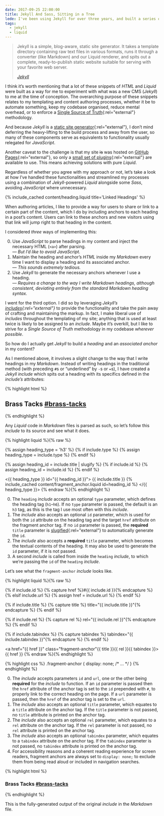 ```yaml
---
date: 2017-09-25 22:00:00
title: Jekyll And Sass, Sitting in a Tree
lede: I've been using Jekyll for over three years, and built a series of useful reusable components to streamline my templating and authoring processes.
tags:
  - jekyll
  - liquid
---
```



<blockquote>
    <p>Jekyll is a simple, blog-aware, static site generator. It takes a template directory containing raw text files in various formats, runs it through a converter (like Markdown) and our Liquid renderer, and spits out a complete, ready-to-publish static website suitable for serving with your favorite web server.</p>
    <cite class="h-cite"><a href="https://jekyllrb.com" rel="external">Jekyll</a></cite>
</blockquote>

I think it’s worth mentioning that a lot of these snippets of *HTML* and *Liquid* were built as a way for me to experiment with what was a new CMS (*Jekyll*) to me at the time of conception. The overarching purpose of these snippets relates to my templating and content authoring processes, whether it be to automate something, keep my codebase organised, reduce mental overhead, or to enforce a [Single Source of Truth](https://en.wikipedia.org/wiki/Single_source_of_truth){:rel="external"} methodology.

And because *Jekyll* is a [static site generator](https://davidwalsh.name/introduction-static-site-generators){:rel="external"}, I don’t mind deferring the heavy-lifting to the build process and away from the user, so many of these components serve as equivalents to functionality usually relegated for *JavaScript*.

Another caveat to the challenge is that my site <s>is</s> was hosted on [GitHub Pages](https://pages.github.com){:rel="external"}, so only a [small set of plugins](https://help.github.com/articles/adding-jekyll-plugins-to-a-github-pages-site/){:rel="external"} are available to use. This means achieving solutions with pure *Liquid*.

Regardless of whether you agree with my approach or not, let’s take a look at how I’ve handled these functionalities and streamlined my processes using a combination of *Jekyll*-powered *Liquid* alongside some *Sass*, avoiding *JavaScript* where unnecessary.


{% include_cached content/heading.liquid title='Linked Headings' %}

When authoring articles, I like to provide a way for users to share or link to a certain part of the content, which I do by including anchors to each heading in a post’s content. Users can link to these anchors and new visitors using that link will jump right to that heading in the content.

I considered *three* ways of implementing this:

0. Use *JavaScript* to parse headings in my content and inject the necessary HTML (`<a>`) after parsing.<br><em>— But I’d like to avoid JavaScript.</em>
0. Maintain the heading and anchor’s *HTML* inside my *Markdown* every time I want to display a heading and its associated anchor.<br>— <em>This sounds extremely tedious.</em>
0. Use *Jekyll* to generate the necessary anchors whenever I use a heading.<br>— <em>Requires a change to the way I write *Markdown* headings, although consistent, deviating entirely from the standard *Markdown* heading syntax.</em>

I went for the third option. I did so by leveraging *Jekyll’s* *[includes](https://jekyllrb.com/docs/templates/#includes "Jekyll Templating Includes"){:rel="external"}* to provide the functionality and take the pain away of crafting and maintaining the markup. In fact, I make liberal use of *includes* throughout the templating of my site; anything that is used at least twice is likely to be assigned to an *include*. Maybe it’s overkill, but I like to strive for a *Single Source of Truth* methodology in my codebase *wherever possible*.

So how do I actually get *Jekyll* to build a *heading* and an *associated anchor* in my content?

As I mentioned above, it involves a slight change to the way that I write headings in my *Markdown*. Instead of writing headings in the traditional method (with preceding `#`s or <q>underlined</q> by `-`s or `=`s), I have created a *Jekyll* *include* which spits out a heading with its specifics defined in the *include’s* attributes:

{% highlight html %}
<h2 id="brass-tacks" class="gamma">
    Brass Tacks
    <a href="#brass-tacks" class="fragment-anchor">#brass-tacks</a>
</h2>
{% endhighlight %}

Any *Liquid* code in *Markdown* files is parsed as such, so let’s follow this *include* to its source and see what it does.

{% highlight liquid %}{% raw %}
<!-- 1 -->
{% assign heading_type = 'h3' %}
{% if include.type %}
    {% assign heading_type = include.type %}
{% endif %}

<!-- 2 & 3 -->
{% assign heading_id = include.title | slugify %}
{% if include.id %}
    {% assign heading_id = include.id %}
{% endif %}

<{{ heading_type }} id="{{ heading_id }}">
    {{ include.title }}
    <!-- 4 -->
    {% include_cached content/fragment_anchor.liquid id=heading_id %}
</{{ heading_type }}>
{% endraw %}{% endhighlight %}

0. The `heading` *include* accepts an optional `type` parameter, which defines the heading tag (`h1`–`h6`). If no `type` parameter is passed, the default is an `h3` tag, as this is the tag I use most often with this *include*.
0. The *include* also accepts an optional `id` parameter, which is used for both the `id` attribute on the heading tag and the target `href` attribute on the fragment anchor tag. If no `id` parameter is passed, the **required** `title` parameter is [slugified](https://jekyllrb.com/docs/templates/){:rel="external"} to automatically generate the `id`.
0. The *include* also accepts a **required** `title` parameter, which becomes the textual contents of the heading. It may also be used to generate the `id` parameter, if it is not passed.
0. A second *include* is called from inside the `heading` *include*, to which we’re passing the `id` of the `heading` *include*.

Let’s see what the `fragment-anchor` *include* looks like.

{% highlight liquid %}{% raw %}
<!-- 1 -->
{% if include.id %}
    {% capture href %}#{{ include.id }}{% endcapture %}
{% elsif include.url %}
    {% assign href = include.url %}
{% endif %}

<!-- 2 -->
{% if include.title %}
    {% capture title %} title="{{ include.title }}"{% endcapture %}
{% endif %}

<!-- 3 -->
{% if include.rel %}
    {% capture rel %} rel="{{ include.rel }}"{% endcapture %}
{% endif %}

<!-- 4 -->
{% if include.tabindex %}
    {% capture tabindex %} tabindex="{{ include.tabindex }}"{% endcapture %}
{% endif %}

<!-- 5 -->
<a href="{{ href }}" class="fragment-anchor"{{ title }}{{ rel }}{{ tabindex }}>{{ href }}</a>
{% endraw %}{% endhighlight %}

{% highlight css %}
.fragment-anchor {
    display: none;
    /* ... */
}
{% endhighlight %}

0. The *include* accepts parameters `id` and `url`, one or the other being **required** for the *include* to function. If an `id` parameter is passed then the `href` attribute of the anchor tag is set to the `id` prepended with `#`, to properly link to the correct heading on the page. If a `url` parameter is passed, then the `href` of the anchor tag is set to the `url`.
0. The *include* also accepts an optional `title` parameter, which equates to a `title` attribute on the anchor tag. If the `title` parameter is not passed, no `title` attribute is printed on the anchor tag.
0. The *include* also accepts an optional `rel` parameter, which equates to a `rel` attribute on the anchor tag. If the `rel` parameter is not passed, no `rel` attribute is printed on the anchor tag.
0. The *include* also accepts an optional `tabindex` parameter, which equates to a `tabindex` attribute on the anchor tag. If the `tabindex` parameter is not passed, no `tabindex` attribute is printed on the anchor tag.
0. For accessibility reasons and a coherent reading experience for screen readers, fragment anchors are always set to `display: none;` to exclude them from being read aloud or included in navigation searches.

{% highlight html %}
<h3 id="brass-tacks">
    Brass Tacks
    <a href="#brass-tacks" class="fragment-anchor">#brass-tacks</a>
</h3>
{% endhighlight %}

This is the fully-generated output of the original *include* in the *Markdown* file.
